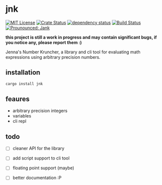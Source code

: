 # jnk

[![MIT License](https://img.shields.io/badge/License-MIT-green.svg)](https://choosealicense.com/licenses/mit/)
[![Crate Status](https://img.shields.io/crates/v/jnk.svg)](https://crates.io/crates/jnk)
[![dependency status](https://deps.rs/repo/github/Ex-32/jnk/status.svg)](https://deps.rs/repo/github/Ex-32/jnk)
[![Build Status](https://github.com/Ex-32/jnk/workflows/CI/badge.svg)](https://github.com/Ex-32/jnk/actions?workflow=CI)
[![Prounounced: Jank](https://img.shields.io/badge/Prounounced-%22Jank%22-informational)](https://shields.io/)

**this project is still a work in progress and may contain significant bugs, if you notice any, please report them :)**

Jenna's Number Kruncher, a library and cli tool for evaluating math expressions using arbitrary precision numbers.

## installation

```bash
cargo install jnk
```

## feaures

- arbitrary precision integers
- variables
- cli repl

## todo

- [ ] cleaner API for the library
- [ ] add script support to cli tool
- [ ] floating point support (maybe)
- [ ] better documentation :P

